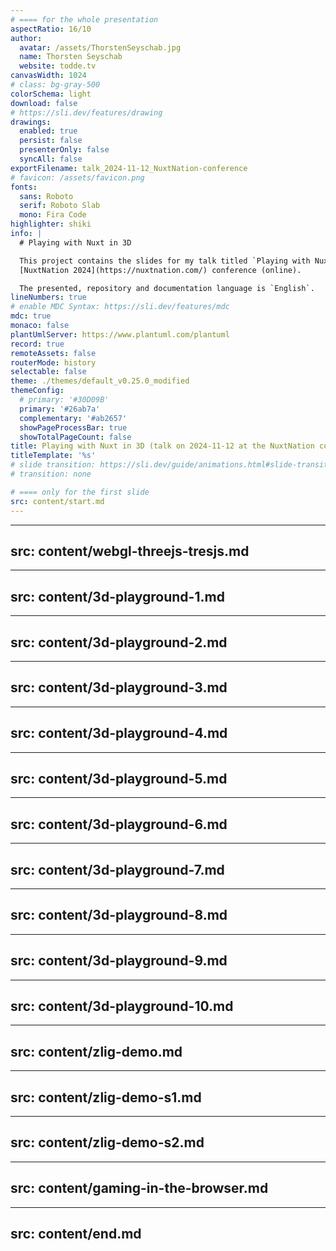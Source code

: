 ```yaml
---
# ==== for the whole presentation
aspectRatio: 16/10
author:
  avatar: /assets/ThorstenSeyschab.jpg
  name: Thorsten Seyschab
  website: todde.tv
canvasWidth: 1024
# class: bg-gray-500
colorSchema: light
download: false
# https://sli.dev/features/drawing
drawings:
  enabled: true
  persist: false
  presenterOnly: false
  syncAll: false
exportFilename: talk_2024-11-12_NuxtNation-conference
# favicon: /assets/favicon.png
fonts:
  sans: Roboto
  serif: Roboto Slab
  mono: Fira Code
highlighter: shiki
info: |
  # Playing with Nuxt in 3D

  This project contains the slides for my talk titled `Playing with Nuxt in 3D` on 2024-11-12 at the
  [NuxtNation 2024](https://nuxtnation.com/) conference (online).

  The presented, repository and documentation language is `English`.
lineNumbers: true
# enable MDC Syntax: https://sli.dev/features/mdc
mdc: true
monaco: false
plantUmlServer: https://www.plantuml.com/plantuml
record: true
remoteAssets: false
routerMode: history
selectable: false
theme: ./themes/default_v0.25.0_modified
themeConfig:
  # primary: '#30D09B'
  primary: '#26ab7a'
  complementary: '#ab2657'
  showPageProcessBar: true
  showTotalPageCount: false
title: Playing with Nuxt in 3D (talk on 2024-11-12 at the NuxtNation conference (online))
titleTemplate: '%s'
# slide transition: https://sli.dev/guide/animations.html#slide-transitions
# transition: none

# ==== only for the first slide
src: content/start.md
---
```


---
src: content/webgl-threejs-tresjs.md
---

---
src: content/3d-playground-1.md
---

---
src: content/3d-playground-2.md
---

---
src: content/3d-playground-3.md
---

---
src: content/3d-playground-4.md
---

---
src: content/3d-playground-5.md
---

---
src: content/3d-playground-6.md
---

---
src: content/3d-playground-7.md
---

---
src: content/3d-playground-8.md
---

---
src: content/3d-playground-9.md
---

---
src: content/3d-playground-10.md
---

---
src: content/zlig-demo.md
---

---
src: content/zlig-demo-s1.md
---

---
src: content/zlig-demo-s2.md
---

---
src: content/gaming-in-the-browser.md
---

---
src: content/end.md
---
